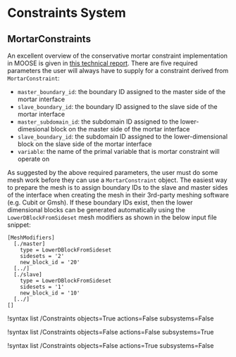# Constraints System

## MortarConstraints

An excellent overview of the conservative mortar constraint implementation in
MOOSE is given in
[this technical report](https://www.osti.gov/biblio/1468630/). There are five
required parameters the user will always have to supply for a constraint derived
from `MortarConstraint`:

- `master_boundary_id`: the boundary ID assigned to the master side of the
  mortar interface
- `slave_boundary_id`: the boundary ID assigned to the slave side of the
  mortar interface
- `master_subdomain_id`: the subdomain ID assigned to the lower-dimesional
  block on the master side of the mortar interface
- `slave_boundary_id`: the subdomain ID assigned to the lower-dimensional
  block on the slave side of the mortar interface
- `variable`: the name of the primal variable that is mortar constraint will
  operate on

As suggested by the above required parameters, the user must do some mesh work
before they can use a `MortarConstraint` object. The easiest way to prepare
the mesh is to assign boundary IDs to the slave and master sides of the
interface when creating the mesh in their 3rd-party meshing software (e.g. Cubit
or Gmsh). If these boundary IDs exist, then the lower dimensional blocks can be
generated automatically using the `LowerDBlockFromSideset` mesh modifiers as
shown in the below input file snippet:

```
[MeshModifiers]
  [./master]
    type = LowerDBlockFromSideset
    sidesets = '2'
    new_block_id = '20'
  [../]
  [./slave]
    type = LowerDBlockFromSideset
    sidesets = '1'
    new_block_id = '10'
  [../]
[]
```

!syntax list /Constraints objects=True actions=False subsystems=False

!syntax list /Constraints objects=False actions=False subsystems=True

!syntax list /Constraints objects=False actions=True subsystems=False
